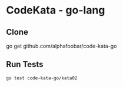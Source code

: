 # CodeKata - go-lang

## Clone

go get github.com/alphafoobar/code-kata-go

## Run Tests
```bash
go test code-kata-go/kata02
```
